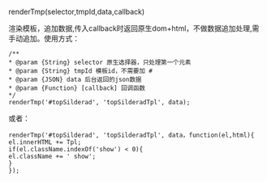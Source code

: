 renderTmp\(selector,tmpId,data,callback\)

渲染模板，追加数据,传入callback时返回原生dom+html，不做数据追加处理,需手动追加。使用方式：

```
/**
* @param {String} selector 原生选择器，只处理第一个元素
* @param {String} tmpId 模板id，不需要加 #
* @param {JSON} data 后台返回的json数据
* @param {Function} [callback] 回调函数
*/
renderTmp('#topSilderad', 'topSilderadTpl', data);
```

或者：

```
renderTmp('#topSilderad', 'topSilderadTpl', data，function(el,html){
el.innerHTML += Tpl;
if(el.className.indexOf('show') < 0){
el.className += ' show';
}
});
```



